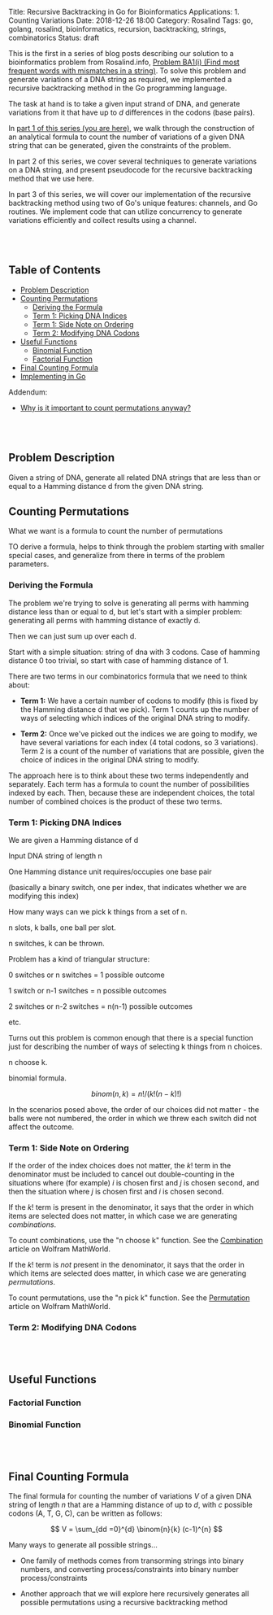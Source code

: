 Title: Recursive Backtracking in Go for Bioinformatics Applications: 1. Counting Variations
Date: 2018-12-26 18:00
Category: Rosalind
Tags: go, golang, rosalind, bioinformatics, recursion, backtracking, strings, combinatorics
Status: draft

This is the first in a series of blog posts describing our
solution to a bioinformatics problem from Rosalind.info,
[Problem BA1(i) (Find most frequent words with mismatches
in a string)](http://rosalind.info/problems/ba1i/).
To solve this problem and generate variations of a DNA string
as required, we implemented a recursive backtracking method
in the Go programming language.

The task at hand is to take a given input strand of DNA,
and generate variations from it that have up to $d$ differences
in the codons (base pairs). 

In [part 1 of this series (you are here)](#toc), we walk through the
construction of an analytical formula to count the number
of variations of a given DNA string that can be generated,
given the constraints of the problem.

In part 2 of this series, we cover several techniques to
generate variations on a DNA string, and present pseudocode
for the recursive backtracking method that we use here.

In part 3 of this series, we will cover our implementation
of the recursive backtracking method using two of Go's
unique features: channels, and Go routines. We implement
code that can utilize concurrency to generate variations
efficiently and collect results using a channel.

<br />
<br />

<a name="toc"></a>
## Table of Contents

* [Problem Description](#problem-descr)
* [Counting Permutations](#counting-permutations)
    * [Deriving the Formula](#deriving)
    * [Term 1: Picking DNA Indices](#indices)
    * [Term 1: Side Note on Ordering](#side-note)
    * [Term 2: Modifying DNA Codons](#modifying)
* [Useful Functions](#functions)
    * [Binomial Function](#binomial)
    * [Factorial Function](#factorial)
* [Final Counting Formula](#final)
* [Implementing in Go](#golang)

Addendum:

* [Why is it important to count permutations anyway?](#why)

<br />
<br />

<a name="problem-descr"></a>
## Problem Description

Given a string of DNA, generate all related DNA strings that are
less than or equal to a Hamming distance d from the given DNA
string.

<a name="counting-permutations"></a>
## Counting Permutations

What we want is a formula to count the number of permutations

TO derive a formula, helps to think through the problem
starting with smaller special cases, and generalize 
from there in terms of the problem parameters.

<a name="deriving"></a>
### Deriving the Formula

The problem we're trying to solve is generating all perms
with hamming distance less than or equal to d, but let's
start with a simpler problem: generating all perms with 
hamming distance of exactly d.

Then we can just sum up over each d.

Start with a simple situation: string of dna with 3 codons.
Case of hamming distance 0 too trivial, so start with case of
hamming distance of 1.

There are two terms in our combinatorics formula that we
need to think about:

* **Term 1:** We have a certain number of codons to modify (this is fixed
  by the Hamming distance d that we pick). Term 1 counts up the
  number of ways of selecting which indices of the original 
  DNA string to modify.

* **Term 2:** Once we've picked out the indices we are going to modify, we
  have several variations for each index (4 total codons, so 3
  variations). Term 2 is a count of the number of variations that are
  possible, given the choice of indices in the original DNA string
  to modify.

The approach here is to think about these two terms
independently and separately. Each term has a formula
to count the number of possibilities indexed by each.
Then, because these are independent choices, the total
number of combined choices is the product of these two
terms.

<a name="indices"></a>
### Term 1: Picking DNA Indices

We are given a Hamming distance of d

Input DNA string of length n

One Hamming distance unit requires/occupies one base pair

(basically a binary switch, one per index, that indicates
whether we are modifying this index)

How many ways can we pick k things from a set of n.

n slots, k balls, one ball per slot.

n switches, k can be thrown.

Problem has a kind of triangular structure:

0 switches or n switches = 1 possible outcome

1 switch or n-1 switches = n possible outcomes

2 switches or n-2 switches = n(n-1) possible outcomes

etc.

Turns out this problem is common enough that there is a
special function just for describing the number of ways
of selecting k things from n choices.

n choose k.

binomial formula.

$$
binom(n,k) = n!/(k! (n-k)!)
$$

In the scenarios posed above, the order of our choices
did not matter - the balls were not numbered, the order
in which we threw each switch did not affect the outcome.

<a name="side-note"></a>
### Term 1: Side Note on Ordering

If the order of the index choices does not matter, 
the $k!$ term in the denominator must be included 
to cancel out double-counting in the situations where
(for example) $i$ is chosen first and $j$ is chosen second,
and then the situation where $j$ is chosen first and $i$
is chosen second.

If the $k!$ term is present in the denominator, it says
that the order in which items are selected does not matter,
in which case we are generating _combinations_.

To count combinations, use the "n choose k" function. See the 
[Combination](http://mathworld.wolfram.com/Combination.html)
article on Wolfram MathWorld.

If the $k!$ term is _not_ present in the denominator, it says
that the order in which items are selected does matter,
in which case we are generating _permutations_.

To count permutations, use the "n pick k" function. See the 
[Permutation](http://mathworld.wolfram.com/Permutation.html)
article on Wolfram MathWorld.

<a name="modifying"></a>
### Term 2: Modifying DNA Codons



<br />
<br />

<a name="functions"></a>
## Useful Functions

<a name="factorial"></a>
### Factorial Function

<a name="binomial"></a>
### Binomial Function


<br />
<br />

<a name="final"></a>
## Final Counting Formula

The final formula for counting the number of variations $V$
of a given DNA string of length $n$ that are a Hamming
distance of up to $d$, with $c$ possible codons (A, T, G, C),
can be written as follows:

$$
V = \sum_{dd =0}^{d} \binom{n}{k} (c-1)^{n}
$$






Many ways to generate all possible strings...

* One family of methods comes from transorming strings into binary numbers,
  and converting process/constraints into binary number process/constraints

* Another approach that we will explore here recursively generates all possible
  permutations using a recursive backtracking method
